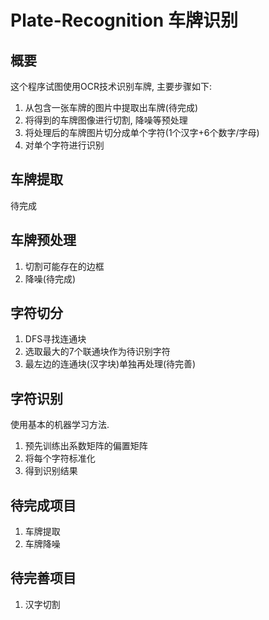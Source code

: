 # Plate-Recognition 车牌识别

## 概要
这个程序试图使用OCR技术识别车牌, 主要步骤如下:
1. 从包含一张车牌的图片中提取出车牌(待完成)
2. 将得到的车牌图像进行切割, 降噪等预处理
3. 将处理后的车牌图片切分成单个字符(1个汉字+6个数字/字母)
4. 对单个字符进行识别

## 车牌提取
待完成

## 车牌预处理
1. 切割可能存在的边框
2. 降噪(待完成)

## 字符切分
1. DFS寻找连通块
2. 选取最大的7个联通块作为待识别字符
3. 最左边的连通块(汉字块)单独再处理(待完善)

## 字符识别
使用基本的机器学习方法.
1. 预先训练出系数矩阵的偏置矩阵
2. 将每个字符标准化
3. 得到识别结果

## 待完成项目
1. 车牌提取
2. 车牌降噪

## 待完善项目
1. 汉字切割
